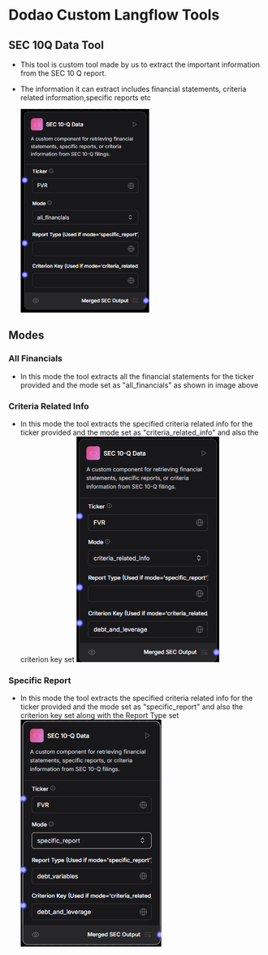# Dodao Custom Langflow Tools

## SEC 10Q Data Tool

- This tool is custom tool made by us to extract the important information from the SEC 10 Q report.
- The information it can extract includes financial statements, criteria related information,specific reports etc

  ![Sec 10Q Tool](./images/criteira_and_report/SEC-10Q-tool.png)

## Modes

### All Financials

- In this mode the tool extracts all the financial statements for the ticker provided and the mode set as "all_financials" as shown in image above

### Criteria Related Info

- In this mode the tool extracts the specified criteria related info for the ticker provided and the mode set as "criteria_related_info" and also the criterion key set
  ![Criteria related](./images/criteira_and_report/SEC-10Q-tool-criteria_related.png)

### Specific Report

- In this mode the tool extracts the specified criteria related info for the ticker provided and the mode set as "specific_report" and also the criterion key set along with the Report Type set
  ![Specific report](./images/criteira_and_report/SEC-10Q-tool-specific_criterion.png)

